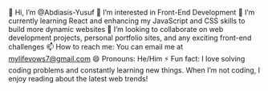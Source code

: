 👋 Hi, I’m @Abdiasis-Yusuf
👀 I’m interested in Front-End Development
🌱 I’m currently learning React and enhancing my JavaScript and CSS skills to build more dynamic websites
💞️ I’m looking to collaborate on web development projects, personal portfolio sites, and any exciting front-end challenges
📫 How to reach me: You can email me at mylifevows7@gmail.com
😄 Pronouns: He/Him
⚡ Fun fact: I love solving coding problems and constantly learning new things. When I’m not coding, I enjoy reading about the latest web trends!

<!---
Abdiasis-Yusuf/Abdiasis-Yusuf is a ✨ special ✨ repository because its `README.md` (this file) appears on your GitHub profile.
You can click the Preview link to take a look at your changes.
--->
